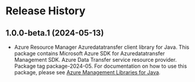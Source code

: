 # Release History

## 1.0.0-beta.1 (2024-05-13)

- Azure Resource Manager Azuredatatransfer client library for Java. This package contains Microsoft Azure SDK for Azuredatatransfer Management SDK. Azure Data Transfer service resource provider. Package tag package-2024-05. For documentation on how to use this package, please see [Azure Management Libraries for Java](https://aka.ms/azsdk/java/mgmt).
